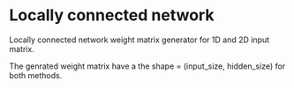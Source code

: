 # Locally connected network
Locally connected network weight matrix generator for 1D and 2D input matrix.

The genrated weight matrix have a the shape = (input_size, hidden_size) for both methods.

